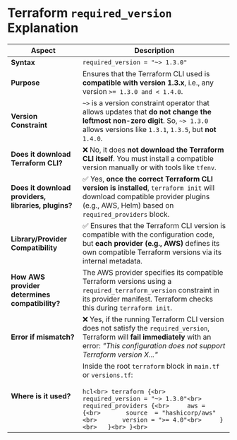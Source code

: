 


# Terraform `required_version` Explanation

| Aspect | Description |
|--------|-------------|
| **Syntax** | `required_version = "~> 1.3.0"` |
| **Purpose** | Ensures that the Terraform CLI used is **compatible with version 1.3.x**, i.e., any version `>= 1.3.0 and < 1.4.0`. |
| **Version Constraint** | `~>` is a version constraint operator that allows updates that **do not change the leftmost non-zero digit**. So, `~> 1.3.0` allows versions like `1.3.1`, `1.3.5`, but **not** `1.4.0`. |
| **Does it download Terraform CLI?** | ❌ No, it does **not download the Terraform CLI itself**. You must install a compatible version manually or with tools like `tfenv`. |
| **Does it download providers, libraries, plugins?** | ✅ Yes, **once the correct Terraform CLI version is installed**, `terraform init` will download compatible provider plugins (e.g., AWS, Helm) based on `required_providers` block. |
| **Library/Provider Compatibility** | ✅ Ensures that the Terraform CLI version is compatible with the configuration code, but **each provider (e.g., AWS)** defines its own compatible Terraform versions via its internal metadata. |
| **How AWS provider determines compatibility?** | The AWS provider specifies its compatible Terraform versions using a `required_terraform_version` constraint in its provider manifest. Terraform checks this during `terraform init`. |
| **Error if mismatch?** | ❌ Yes, if the running Terraform CLI version does not satisfy the `required_version`, Terraform will **fail immediately** with an error: _"This configuration does not support Terraform version X..."_ |
| **Where is it used?** | Inside the root `terraform` block in `main.tf` or `versions.tf`: <br><br> ```hcl<br> terraform {<br>   required_version = "~> 1.3.0"<br>   required_providers {<br>     aws = {<br>       source  = "hashicorp/aws"<br>       version = ">= 4.0"<br>     }<br>   }<br> }<br> ``` |

